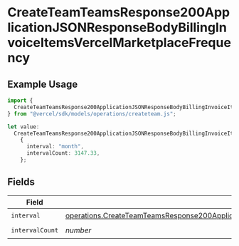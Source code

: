 # CreateTeamTeamsResponse200ApplicationJSONResponseBodyBillingInvoiceItemsVercelMarketplaceFrequency

## Example Usage

```typescript
import {
  CreateTeamTeamsResponse200ApplicationJSONResponseBodyBillingInvoiceItemsVercelMarketplaceFrequency,
} from "@vercel/sdk/models/operations/createteam.js";

let value:
  CreateTeamTeamsResponse200ApplicationJSONResponseBodyBillingInvoiceItemsVercelMarketplaceFrequency =
    {
      interval: "month",
      intervalCount: 3147.33,
    };
```

## Fields

| Field                                                                                                                                                                                                                                        | Type                                                                                                                                                                                                                                         | Required                                                                                                                                                                                                                                     | Description                                                                                                                                                                                                                                  |
| -------------------------------------------------------------------------------------------------------------------------------------------------------------------------------------------------------------------------------------------- | -------------------------------------------------------------------------------------------------------------------------------------------------------------------------------------------------------------------------------------------- | -------------------------------------------------------------------------------------------------------------------------------------------------------------------------------------------------------------------------------------------- | -------------------------------------------------------------------------------------------------------------------------------------------------------------------------------------------------------------------------------------------- |
| `interval`                                                                                                                                                                                                                                   | [operations.CreateTeamTeamsResponse200ApplicationJSONResponseBodyBillingInvoiceItemsVercelMarketplaceInterval](../../models/operations/createteamteamsresponse200applicationjsonresponsebodybillinginvoiceitemsvercelmarketplaceinterval.md) | :heavy_check_mark:                                                                                                                                                                                                                           | N/A                                                                                                                                                                                                                                          |
| `intervalCount`                                                                                                                                                                                                                              | *number*                                                                                                                                                                                                                                     | :heavy_check_mark:                                                                                                                                                                                                                           | N/A                                                                                                                                                                                                                                          |